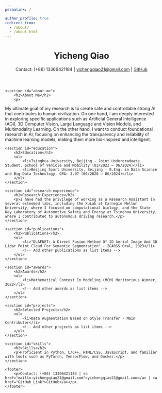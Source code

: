 ```yaml
---
permalink: /

author_profile: true
redirect_from: 
  - /about/
  - /about.html
---
```


<html lang="en">
<head>
    <meta charset="UTF-8">
    <meta name="viewport" content="width=device-width, initial-scale=1.0">
    <title>Yicheng Qiao's Academic Homepage</title>
    <link rel="stylesheet" href="style.css"> <!-- Assuming you have a CSS file for styling -->
</head>
<body>
    <header>
        <h1>Yicheng Qiao</h1>
        <p>Contact: (+86) 13366421184 | <a href="mailto:yichengqiao21@gmail.com">yichengqiao21@gmail.com</a> | <a href="GitHub_Link">GitHub</a></p>
    </header>

    <section id="about-me">
        <h2>About Me</h2>
        <p>
My ultimate goal of my research is to create safe and controllable strong AI that contributes to human civilization. On one hand, I am deeply interested in exploring specific applications such as Artificial General Intelligence (AGI), 3D Computer Vision, Large Language and Vision Models, and Multimodality Learning. On the other hand, I want to conduct foundational research in AI, focusing on enhancing the transparency and reliability of machine learning models, making them more bio-inspired and intelligent.
        </p>
    </section>

    <section id="education">
        <h2>Education</h2>
        <ul>
            <li>Tsinghua University, Beijing - Joint Undergraduate Student, School of Vehicle and Mobility (03/2023 – 06/2024)</li>
            <li>Beijing Sport University, Beijing - B.Eng. in Data Science and Big Data Technology, GPA: 3.97 (09/2020 – 06/2024)</li>
        </ul>
    </section>

    <section id="research-experience">
        <h2>Research Experience</h2>
        <p>I have had the privilege of working as a Research Assistant in several esteemed labs, including the XuLab at Carnegie Mellon University, where I focused on computational biology, and the State Key Laboratory of Automotive Safety and Energy at Tsinghua University, where I contributed to autonomous driving research.</p>
    </section>

    <section id="publications">
        <h2>Publications</h2>
        <ul>
            <li>"DLAFNET: A Direct Fusion Method Of 2D Aerial Image And 3D Lidar Point Cloud For Semantic Segmentation" - IGARSS Oral, 2023</li>
            <!-- Add other publications as list items -->
        </ul>
    </section>

    <section id="awards">
        <h2>Awards</h2>
        <ul>
            <li>Mathematical Contest In Modeling (MCM) Meritorious Winner, 2022</li>
            <!-- Add other awards as list items -->
        </ul>
    </section>

    <section id="projects">
        <h2>Selected Projects</h2>
        <ul>
            <li>Data Augmentation Based on Style Transfer - Main Contributor</li>
            <!-- Add other projects as list items -->
        </ul>
    </section>

    <section id="skills">
        <h2>Skills</h2>
        <p>Proficient in Python, C/C++, HTML/CSS, JavaScript, and familiar with tools such as PyTorch, TensorFlow, and Docker.</p>
    </section>

    <footer>
        <p>Contact: (+86) 13366421184 | <a href="mailto:yichengqiao21@gmail.com">yichengqiao21@gmail.com</a> | <a href="GitHub_Link">GitHub</a></p>
    </footer>
</body>
</html>

